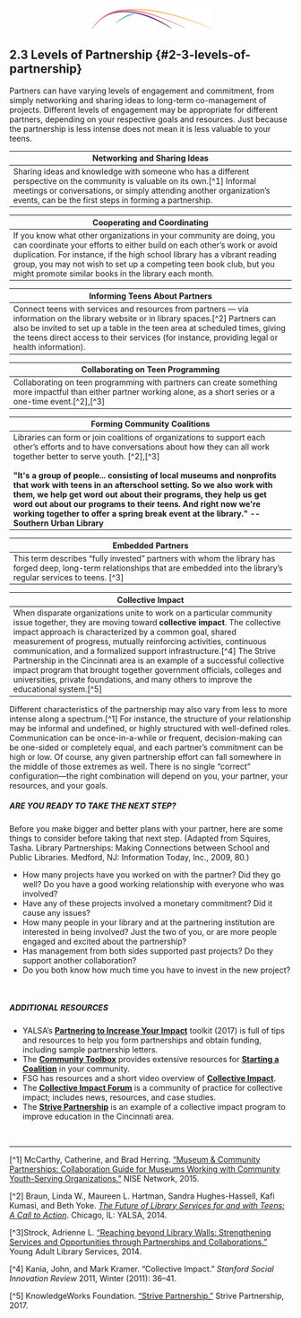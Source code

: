 <div style="text-align:center"><img src="/logo/Connectedlib-Logo-Graph.png" alt=""></div>




## 2.3 Levels of Partnership {#2-3-levels-of-partnership}

Partners can have varying levels of engagement and commitment, from simply networking and sharing ideas to long-term co-management of projects. Different levels of engagement may be appropriate for different partners, depending on your respective goals and resources. Just because the partnership is less intense does not mean it is less valuable to your teens.

|Networking and Sharing Ideas|
|---|
|Sharing ideas and knowledge with someone who has a different perspective on the community is valuable on its own.[^1] Informal meetings or conversations, or simply attending another organization’s events, can be the first steps in forming a partnership.|

| Cooperating and Coordinating |
|---|
|If you know what other organizations in your community are doing, you can coordinate your efforts to either build on each other’s work or avoid duplication. For instance, if the high school library has a vibrant reading group, you may not wish to set up a competing teen book club, but you might promote similar books in the library each month.|

|  Informing Teens About Partners |
|---|
|Connect teens with services and resources from partners — via information on the library website or in library spaces.[^2] Partners can also be invited to set up a table in the teen area at scheduled times, giving the teens direct access to their services (for instance, providing legal or health information).|

|Collaborating on Teen Programming|
|---|
|Collaborating on teen programming with partners can create something more impactful than either partner working alone, as a short series or a one-time event.[^2],[^3]|

|Forming Community Coalitions|
|---|
|Libraries can form or join coalitions of organizations to support each other’s efforts and to have conversations about how they can all work together better to serve youth. [^2],[^3] <br/><br/>  **"It's a group of people... consisting of local museums and nonprofits that work with teens in an afterschool setting. So we also work with them, we help get word out about their programs, they help us get word out about our programs to their teens. And right now we're working together to offer a spring break event at the library." -- Southern Urban Library**|

|Embedded Partners|
|---|
|This term describes “fully invested” partners with whom the library has forged deep, long-term relationships that are embedded into the library’s regular services to teens. [^3]|

| Collective Impact | 
|---|
|When disparate organizations unite to work on a particular community issue together, they are moving toward **collective impact**. The collective impact approach is characterized by a common goal, shared measurement of progress, mutually reinforcing activities, continuous communication, and a formalized support infrastructure.[^4] The Strive Partnership in the Cincinnati area is an example of a successful collective impact program that brought together government officials, colleges and universities, private foundations, and many others to improve the educational system.[^5] |

Different characteristics of the partnership may also vary from less to more intense along a spectrum.[^1] For instance, the structure of your relationship may be informal and undefined, or highly structured with well-defined roles. Communication can be once-in-a-while or frequent, decision-making can be one-sided or completely equal, and each partner’s commitment can be high or low. Of course, any given partnership effort can fall somewhere in the middle of those extremes as well. There is no single “correct” configuration—the right combination will depend on you, your partner, your resources, and your goals.

<div class="table-format sidebar"><span class="title"><h5>ARE YOU READY TO TAKE THE NEXT STEP? </h5></span><p>Before you make bigger and better plans with your partner, here are some things to consider before taking that next step. (Adapted from Squires, Tasha. Library Partnerships: Making Connections between School and Public Libraries. Medford, NJ: Information Today, Inc., 2009, 80.)</p><ul><li>How many projects have you worked on with the partner? Did they go well? Do you have a good working relationship with everyone who was involved?</li><li>Have any of these projects involved a monetary commitment? Did it cause any issues?</li><li>How many people in your library and at the partnering institution are interested in being involved? Just the two of you, or are more people engaged and excited about the partnership?</li><li>Has management from both sides supported past projects? Do they support another collaboration? </li><li>Do you both know how much time you have to invest in the new project?</ul>
</div>
<p>&nbsp;</p>
<div class="table-format additional-resources"><span class="title"><h5>ADDITIONAL RESOURCES</h5></span><ul><li>YALSA’s <a href="http://www.ala.org/yalsa/partnering-toolkit"><b><u>Partnering to Increase Your Impact</u></b></a> toolkit (2017) is full of tips and resources to help you form partnerships and obtain funding, including sample partnership letters.</li><li>The <a href="http://ctb.ku.edu/"><b><u>Community Toolbox</u></b></a> provides extensive resources for <a href="http://ctb.ku.edu/en/table-of-contents/assessment/promotion-strategies/start-a-coaltion/main"><b><u>Starting a Coalition</u></b></a> in your community. </li><li>FSG has resources and a short video overview of <a href="http://www.fsg.org/ideas-in-action/collective-impact"><b><u>Collective Impact</u></b></a>.</li><li>The <a href="http://collectiveimpactforum.org/"><b><u>Collective Impact Forum</u></b></a> is a community of practice for collective impact; includes news, resources, and case studies.</li><li>The <a href="http://www.strivepartnership.org"><b><u>Strive Partnership</u></b></a> is an example of a collective impact program to improve education in the Cincinnati area.</li></ul></div>
<p>&nbsp;</p>
<hr/>

[^1] McCarthy, Catherine, and Brad Herring. [“Museum &amp; Community Partnerships: Collaboration Guide for Museums Working with Community Youth-Serving Organizations.”](http://www.nisenet.org/sites/default/files/NISE%20Network%20Collaboration%20Guide%2011-20-2015%20FINAL.pdf) NISE Network, 2015.

[^2] Braun, Linda W., Maureen L. Hartman, Sandra Hughes-Hassell, Kafi Kumasi, and Beth Yoke. [_The Future of Library Services for and with Teens: A Call to Action_](http://www.ala.org/yaforum/future-library-services-and-teens-project-report). Chicago, IL: YALSA, 2014\.

[^3]Strock, Adrienne L. [“Reaching beyond Library Walls: Strengthening Services and Opportunities through Partnerships and Collaborations.”](https://www.questia.com/library/journal/1G1-389260588/reaching-beyond-library-walls-strengthening-services) Young Adult Library Services, 2014.

[^4] Kania, John, and Mark Kramer. “Collective Impact.” _Stanford Social Innovation Review_ 2011, Winter (2011): 36–41\.

[^5] KnowledgeWorks Foundation. [“Strive Partnership.”](http://www.strivepartnership.org) Strive Partnership, 2017.